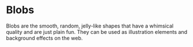 # Blobs
 Blobs are the smooth, random, jelly-like shapes that have a whimsical quality and are just plain fun. They can be used as illustration elements and background effects on the web.
